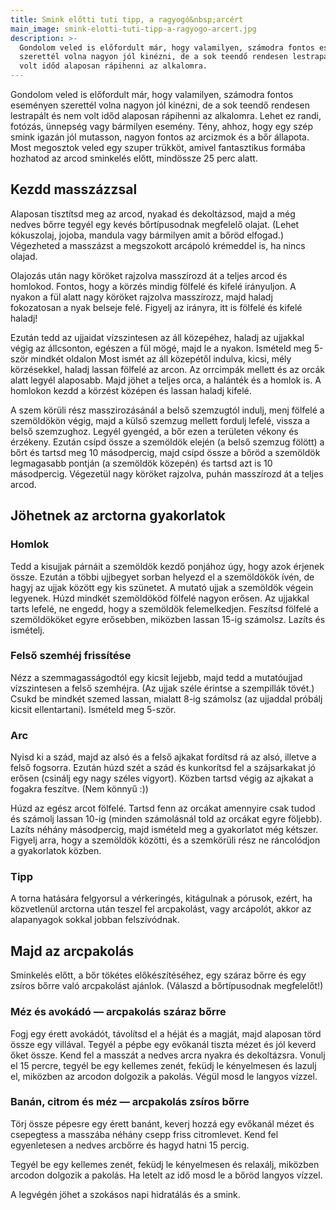 ```yaml
---
title: Smink előtti tuti tipp, a ragyogó&nbsp;arcért
main_image: smink-elotti-tuti-tipp-a-ragyogo-arcert.jpg
description: >-
  Gondolom veled is előfordult már, hogy valamilyen, számodra fontos eseményen
  szerettél volna nagyon jól kinézni, de a sok teendő rendesen lestrapált és nem
  volt időd alaposan rápihenni az alkalomra.
---
```


Gondolom veled is előfordult már, hogy valamilyen, számodra fontos eseményen
szerettél volna nagyon jól kinézni, de a sok teendő rendesen lestrapált és nem
volt időd alaposan rápihenni az alkalomra. Lehet ez randi, fotózás, ünnepség
vagy bármilyen esemény. Tény, ahhoz, hogy egy szép smink igazán jól mutasson,
nagyon fontos az arcizmok és a bőr állapota. Most megosztok veled egy szuper
trükköt, amivel fantasztikus formába hozhatod az arcod sminkelés előtt,
mindössze 25 perc alatt.

## Kezdd masszázzsal

Alaposan tisztítsd meg az arcod, nyakad és dekoltázsod, majd a még nedves bőrre
tegyél egy kevés bőrtípusodnak megfelelő olajat. (Lehet kókuszolaj, jojoba,
mandula vagy bármilyen amit a bőröd elfogad.) Végezheted a masszázst a
megszokott arcápoló krémeddel is, ha nincs olajad.

Olajozás után nagy köröket rajzolva masszírozd át a teljes arcod és homlokod.
Fontos, hogy a körzés mindig fölfelé és kifelé irányuljon. A nyakon a fül alatt
nagy köröket rajzolva masszírozz, majd haladj fokozatosan a nyak belseje felé.
Figyelj az irányra, itt is fölfelé és kifelé haladj!

Ezután tedd az ujjaidat vízszintesen az áll közepéhez, haladj az ujjakkal végig
az állcsonton, egészen a fül mögé, majd le a nyakon. Ismételd meg 5-ször mindkét
oldalon Most ismét az áll közepétől indulva, kicsi, mély körzésekkel, haladj
lassan fölfelé az arcon. Az orrcimpák mellett és az orcák alatt legyél
alaposabb. Majd jöhet a teljes orca, a halánték és a homlok is. A homlokon kezdd
a körzést középen és lassan haladj kifelé.

A szem körüli rész masszirozásánál a belső szemzugtól indulj, menj fölfelé a
szemöldökön végig, majd a külső szemzug mellett fordulj lefelé, vissza a belső
szemzughoz. Legyél gyengéd, a bőr ezen a területen vékony és érzékeny. Ezután
csípd össze a szemöldök elején (a belső szemzug fölött) a bőrt és tartsd meg 10
másodpercig, majd csípd össze a bőröd a szemöldök legmagasabb pontján (a
szemöldök közepén) és tartsd azt is 10 másodpercig. Végezetül nagy köröket
rajzolva, puhán masszírozd át a teljes arcod.

## Jöhetnek az arctorna gyakorlatok

### Homlok

Tedd a kisujjak párnáit a szemöldök kezdő ponjához úgy, hogy azok érjenek össze.
Ezután a többi ujjbegyet sorban helyezd el a szemöldökök ívén, de hagyj az ujjak
között egy kis szünetet. A mutató ujjak a szemöldök végein legyenek. Húzd
mindkét szemöldököd fölfelé nagyon erősen. Az ujjakkal tarts lefelé, ne engedd,
hogy a szemöldök felemelkedjen. Feszítsd fölfelé a szemöldököket egyre
erősebben, miközben lassan 15-ig számolsz. Lazíts és ismételj.

### Felső szemhéj frissítése

Nézz a szemmagasságodtól egy kicsit lejjebb, majd tedd a mutatóujjad
vízszintesen a felső szemhéjra. (Az ujjak széle érintse a szempillák tövét.)
Csukd be mindkét szemed lassan, mialatt 8-ig számolsz (az ujjaddal próbálj
kicsit ellentartani). Ismételd meg 5-ször.

### Arc

Nyisd ki a szád, majd az alsó és a felső ajkakat fordítsd rá az alsó, illetve a
felső fogsorra. Ezután húzd szét a szád és kunkorítsd fel a szájsarkakat jó
erősen (csinálj egy nagy széles vigyort). Közben tartsd végig az ajkakat a
fogakra feszítve. (Nem könnyű :))

Húzd az egész arcot fölfelé. Tartsd fenn az orcákat amennyire csak tudod és
számolj lassan 10-ig (minden számolásnál told az orcákat egyre följebb). Lazíts
néhány másodpercig, majd ismételd meg a gyakorlatot még kétszer. Figyelj arra,
hogy a szemöldök közötti, és a szemkörüli rész ne ráncolódjon a gyakorlatok
közben.

### Tipp

A torna hatására felgyorsul a vérkeringés, kitágulnak a pórusok, ezért, ha
közvetlenül arctorna után teszel fel arcpakolást, vagy arcápolót, akkor az
alapanyagok sokkal jobban felszívódnak.

## Majd az arcpakolás

Sminkelés előtt, a bőr tökétes előkészítéséhez, egy száraz bőrre és egy zsíros
bőrre való arcpakolást ajánlok. (Válaszd a bőrtípusodnak megfelelőt!)

### Méz és avokádó — arcpakolás száraz bőrre

Fogj egy érett avokádót, távolítsd el a héját és a magját, majd alaposan törd
össze egy villával. Tegyél a pépbe egy evőkanál tiszta mézet és jól keverd őket
össze. Kend fel a masszát a nedves arcra nyakra és dekoltázsra. Vonulj el 15
percre, tegyél be egy kellemes zenét, feküdj le kényelmesen és lazulj el,
miközben az arcodon dolgozik a pakolás. Végül mosd le langyos vízzel.

### Banán, citrom és méz — arcpakolás zsíros bőrre

Törj össze pépesre egy érett banánt, keverj hozzá egy evőkanál mézet és
csepegtess a masszába néhány csepp friss citromlevet. Kend fel egyenletesen a
nedves arcbőrre és hagyd hatni 15 percig.

Tegyél be egy kellemes zenét, feküdj le kényelmesen és relaxálj, miközben
arcodon dolgozik a pakolás. Ha letelt az idő mosd le a bőröd langyos vízzel.

A legvégén jöhet a szokásos napi hidratálás és a smink.


